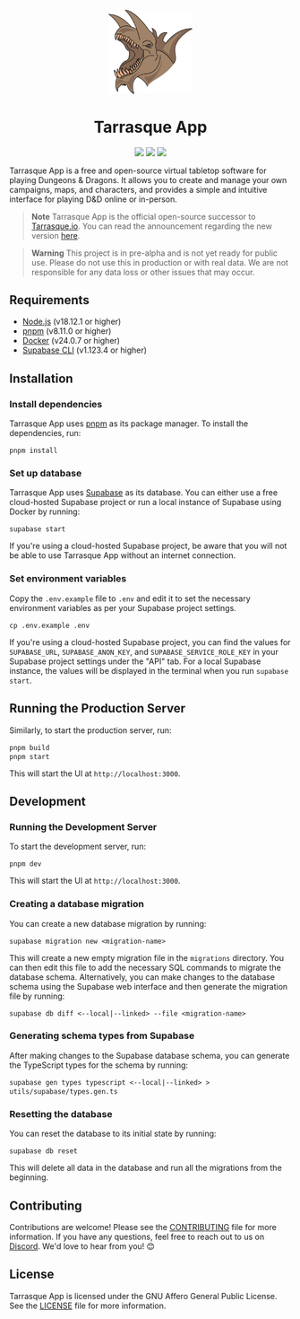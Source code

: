 <p align="center">
  <a href="https://tarrasque.app">
    <img src="public/images/logo.svg" width="150" />
  </a>

  <h1 align="center">Tarrasque App</h1>
</p>

<p align="center">
  <img src="https://img.shields.io/github/package-json/version/tarrasqueapp/tarrasqueapp" />
  <img src="https://img.shields.io/github/actions/workflow/status/tarrasqueapp/tarrasqueapp/deploy-sandbox.yaml" />
  <img src="https://img.shields.io/github/license/tarrasqueapp/tarrasqueapp" />
</p>

Tarrasque App is a free and open-source virtual tabletop software for playing Dungeons & Dragons. It allows you to create and manage your own campaigns, maps, and characters, and provides a simple and intuitive interface for playing D&D online or in-person.

> **Note**
> Tarrasque App is the official open-source successor to [Tarrasque.io](https://tarrasque.io). You can read the announcement regarding the new version [here](https://announcekit.app/tarrasque.io/changelog/tarrasque.io-is-going-open-source-3IZhu).

> **Warning**
> This project is in pre-alpha and is not yet ready for public use. Please do not use this in production or with real data. We are not responsible for any data loss or other issues that may occur.

## Requirements

- [Node.js](https://nodejs.org/en/) (v18.12.1 or higher)
- [pnpm](https://pnpm.io/) (v8.11.0 or higher)
- [Docker](https://www.docker.com/) (v24.0.7 or higher)
- [Supabase CLI](https://supabase.com/docs/guides/cli/getting-started?platform=macos) (v1.123.4 or higher)

## Installation

### Install dependencies

Tarrasque App uses [pnpm](https://pnpm.io/) as its package manager. To install the dependencies, run:

    pnpm install

### Set up database

Tarrasque App uses [Supabase](https://supabase.com/) as its database. You can either use a free cloud-hosted Supabase project or run a local instance of Supabase using Docker by running:

    supabase start

If you're using a cloud-hosted Supabase project, be aware that you will not be able to use Tarrasque App without an internet connection.

### Set environment variables

Copy the `.env.example` file to `.env` and edit it to set the necessary environment variables as per your Supabase project settings.

    cp .env.example .env

If you're using a cloud-hosted Supabase project, you can find the values for `SUPABASE_URL`, `SUPABASE_ANON_KEY`, and `SUPABASE_SERVICE_ROLE_KEY` in your Supabase project settings under the "API" tab. For a local Supabase instance, the values will be displayed in the terminal when you run `supabase start`.

## Running the Production Server

Similarly, to start the production server, run:

    pnpm build
    pnpm start

This will start the UI at `http://localhost:3000`.

## Development

### Running the Development Server

To start the development server, run:

    pnpm dev

This will start the UI at `http://localhost:3000`.

### Creating a database migration

You can create a new database migration by running:

    supabase migration new <migration-name>

This will create a new empty migration file in the `migrations` directory. You can then edit this file to add the necessary SQL commands to migrate the database schema. Alternatively, you can make changes to the database schema using the Supabase web interface and then generate the migration file by running:

    supabase db diff <--local|--linked> --file <migration-name>

### Generating schema types from Supabase

After making changes to the Supabase database schema, you can generate the TypeScript types for the schema by running:

    supabase gen types typescript <--local|--linked> > utils/supabase/types.gen.ts

### Resetting the database

You can reset the database to its initial state by running:

    supabase db reset

This will delete all data in the database and run all the migrations from the beginning.

## Contributing

Contributions are welcome! Please see the [CONTRIBUTING](CONTRIBUTING.md) file for more information. If you have any questions, feel free to reach out to us on [Discord](https://tarrasque.app/discord). We'd love to hear from you! 😊

## License

Tarrasque App is licensed under the GNU Affero General Public License. See the [LICENSE](LICENSE) file for more information.
